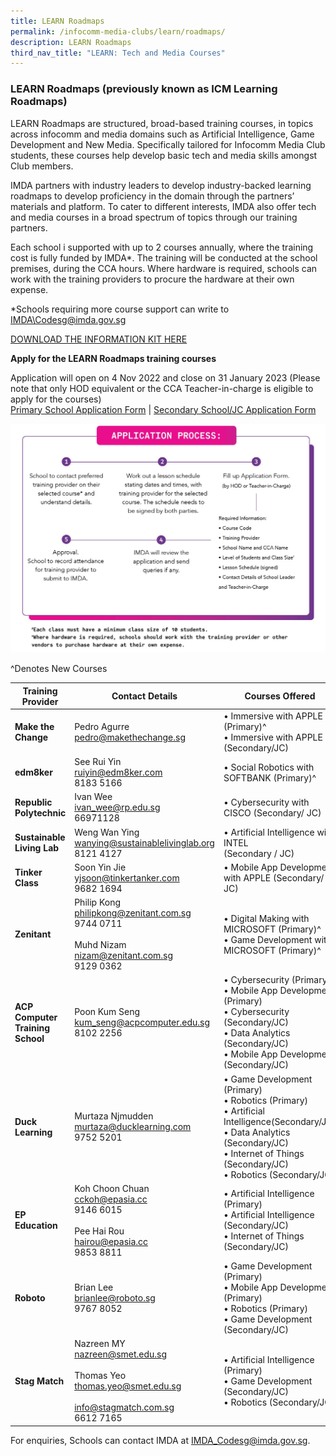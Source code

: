 ```yaml
---
title: LEARN Roadmaps
permalink: /infocomm-media-clubs/learn/roadmaps/
description: LEARN Roadmaps
third_nav_title: "LEARN: Tech and Media Courses"
---
```

### LEARN Roadmaps (previously known as ICM Learning Roadmaps)

LEARN Roadmaps are structured, broad-based training courses, in topics across infocomm and media domains such as Artificial Intelligence, Game Development and New Media. Specifically tailored for Infocomm Media Club students, these courses help develop basic tech and media skills amongst Club members.

IMDA partners with industry leaders to develop industry-backed learning roadmaps to develop proficiency in the domain through the partners’ materials and platform. To cater to different interests, IMDA also offer tech and media courses in a broad spectrum of topics through our training partners.

Each school i supported with up to 2 courses annually, where the training cost is fully funded by IMDA*. The training will be conducted at the school premises, during the CCA hours. Where hardware is required, schools can work with the training providers to procure the hardware at their own expense.

*Schools requiring more course support can write to [IMDA\Codesg@imda.gov.sg](mailto:IMDA_Codesg@imda.gov.sg)

[DOWNLOAD THE INFORMATION KIT HERE](https://go.gov.sg/learn-roadmaps-infokit2023)

**Apply for the LEARN Roadmaps training courses**

Application will open on 4 Nov 2022 and close on 31 January 2023 (Please note that only HOD equivalent or the CCA Teacher-in-charge is eligible to apply for the courses)<br>
[Primary School Application Form](https://form.gov.sg/63403219589d2200124b7fdb) | [Secondary School/JC Application Form](https://form.gov.sg/6340328d71c6110012728842)

![New Application Process](/images/Icmclub/Apply_Process_20Oct23.jpg)

^Denotes New Courses

|**Training Provider**| **Contact Details** | **Courses Offered** |
| -------- | -------- | -------- |
|  **Make the Change** | Pedro Agurre<br>[pedro@makethechange.sg](mailto:pedro@makethechange.sg)<br> | • Immersive with APPLE (Primary)^ <br>• Immersive with APPLE (Secondary/JC) |
|**edm8ker**| See Rui Yin<br>[ruiyin@edm8ker.com](mailto:ruiyin@edm8ker.com)<br>8183 5166 <br> |• Social Robotics with SOFTBANK (Primary)^ |
|**Republic Polytechnic**| Ivan Wee<br>[ivan_wee@rp.edu.sg](mailto:ivan_wee@rp.edu.sg)<br>66971128<br>|• Cybersecurity with CISCO (Secondary/ JC)|
|**Sustainable Living Lab**| Weng Wan Ying<br>[wanying@sustainablelivinglab.org](mailto:wanying@sustainablelivinglab.org)<br>8121 4127|• Artificial Intelligence with INTEL<br>(Secondary / JC)|
|**Tinker Class**| Soon Yin Jie<br>[yjsoon@tinkertanker.com](mailto:yjsoon@tinkertanker.com) <br>9682 1694|• Mobile App Development with APPLE (Secondary/ JC)|
|**Zenitant**| Philip Kong<br>[philipkong@zenitant.com.sg](mailto:philipkong@zenitant.com.sg)<br>9744 0711 <br><br>Muhd Nizam<br>[nizam@zenitant.com.sg](mailto:nizam@zenitant.com.sg)<br>9129 0362|• Digital Making with MICROSOFT (Primary)^ <br>• Game Development with MICROSOFT (Primary)^ |
|**ACP Computer Training School**| Poon Kum Seng<br>[kum_seng@acpcomputer.edu.sg](mailto:kum_seng@acpcomputer.edu.sg)<br>8102 2256|• Cybersecurity (Primary) <br>• Mobile App Development (Primary)<br>• Cybersecurity (Secondary/JC)<br>• Data Analytics (Secondary/JC)<br> • Mobile App Development (Secondary/JC)|
|**Duck Learning**| Murtaza Njmudden<br>[murtaza@ducklearning.com](mailto:murtaza@ducklearning.com)<br>9752 5201<br>|• Game Development (Primary)<br>• Robotics (Primary)<br>• Artificial Intelligence(Secondary/JC)<br>• Data Analytics (Secondary/JC)<br>• Internet of Things (Secondary/JC)<br> • Robotics (Secondary/JC)|
|**EP Education**| Koh Choon Chuan <br>[cckoh@epasia.cc](mailto:cckoh@epasia.cc)<br>9146 6015<br><br> Pee Hai Rou<br>[hairou@epasia.cc](mailto:hairou@epasia.cc)<br> 9853 8811| • Artificial Intelligence (Primary) <br>• Artificial Intelligence (Secondary/JC)<br>• Internet of Things (Secondary/JC)|
|**Roboto**| Brian Lee<br>[brianlee@roboto.sg](mailto:brianlee@roboto.sg)<br>9767 8052<br>|• Game Development (Primary)<br>• Mobile App Development (Primary)<br> • Robotics (Primary)<br> • Game Development (Secondary/JC)|
|**Stag Match**| Nazreen MY<br>[nazreen@smet.edu.sg](mailto:nazreen@smet.edu.sg)<br><br> Thomas Yeo<br>[thomas.yeo@smet.edu.sg](mailto:thomas.yeo@smet.edu.sg)<br><br>[info@stagmatch.com.sg](mailto:info@stagmatch.com.sg)<br>6612 7165<br>| • Artificial Intelligence (Primary)<br>• Game Development (Secondary/JC)<br> • Robotics (Secondary/JC)|

For enquiries, Schools can contact IMDA at [IMDA\_Codesg@imda.gov.sg](mailto:IMDA_Codesg@imda.gov.sg).